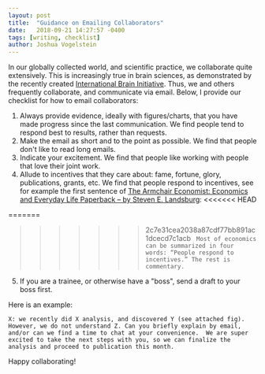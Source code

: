 ```yaml
---
layout: post
title:  "Guidance on Emailing Collaborators"
date:   2018-09-21 14:27:57 -0400
tags: [writing, checklist]
author: Joshua Vogelstein
---
```


In our globally collected world, and scientific practice, we collaborate quite extensively. This is increasingly true in brain sciences, as demonstrated by the recently created [International Brain Initiative](https://www.brainalliance.org.au/learn/media-releases/worlds-brain-initiatives-move-forward-together/).  Thus, we and others frequently collaborate, and communicate via email.  Below, I provide our checklist for how to email collaborators:

1. Always provide evidence, ideally with figures/charts, that you have made progress since the last communication.  We find people tend to respond best to results, rather than requests.
2. Make the email as short and to the point as possible.  We find that people don't like to read long emails.
3. Indicate your excitement. We find that people like working with people that love their joint work.
4. Allude to incentives that they care about: fame, fortune, glory, publications, grants, etc.  We find that people respond to incentives, see for example the first sentence of [The Armchair Economist: Economics and Everyday Life Paperback – by Steven E. Landsburg](https://www.amazon.com/Armchair-Economist-Economics-Everyday-Life/dp/1451651732): 
<<<<<<< HEAD

=======
>>>>>>> 2c7e31cea2038a87cdf77bb891ac1dcecd7c1acb
` Most of economics can be summarized in four words: “People respond to incentives.” The rest is commentary.`
5. If you are a trainee, or otherwise have a "boss", send a draft to your boss first.


Here is an example:

`X: we recently did X analysis, and discovered Y (see attached fig).  However, we do not understand Z. Can you briefly explain by email, and/or can we find a time to chat at your convenience.  We are super excited to take the next steps with you, so we can finalize the analysis and proceed to publication this month.`

Happy collaborating!
